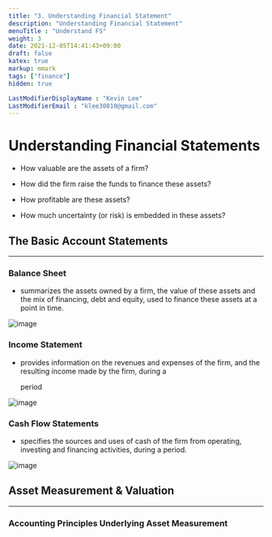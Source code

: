 ```yaml
---
title: "3. Understanding Financial Statement"
description: "Understanding Financial Statement"
menuTitle : "Understand FS"
weight: 3
date: 2021-12-05T14:41:43+09:00
draft: false
katex: true
markup: mmark
tags: ["finance"]
hidden: true

LastModifierDisplayName : "Kevin Lee"
LastModifierEmail : "klee30810@gmail.com"
---
```


# Understanding Financial Statements

- How valuable are the assets of a firm?

- How did the firm raise the funds to finance these assets?

- How profitable are these assets?

- How much uncertainty (or risk) is embedded in these assets?

  

## The Basic Account Statements

---

### Balance Sheet

- summarizes the assets owned by a firm, the value of these assets and the mix of financing, debt and equity, used to finance these assets at a point in time.

![image](/images/finance/damodaran/investment_valuation/chap3/1.png)





### Income Statement

- provides information on the revenues and expenses of the firm, and the resulting income made by the firm, during a

  period

![image](/images/finance/damodaran/investment_valuation/chap3/2.png)





### Cash Flow Statements

- specifies the sources and uses of cash of the firm from operating, investing and financing activities, during a period.

![image](/images/finance/damodaran/investment_valuation/chap3/3.png)



## Asset Measurement & Valuation

---

### Accounting Principles Underlying Asset Measurement







